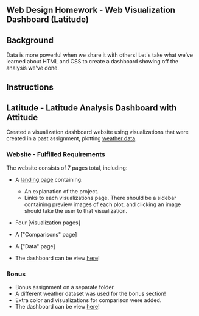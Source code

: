 ## Web Design Homework - Web Visualization Dashboard (Latitude)

## Background

Data is more powerful when we share it with others! Let's take what we've learned about HTML and CSS to create a dashboard showing off the analysis we've done.

## Instructions

## Latitude - Latitude Analysis Dashboard with Attitude

Created a visualization dashboard website using visualizations that were created in a past assignment, plotting [weather data](Resources/cities.csv).

### Website - Fulfilled Requirements

The website consists of 7 pages total, including:

* A [landing page](#landing-page) containing:
  * An explanation of the project.
  * Links to each visualizations page. There should be a sidebar containing preview images of each plot, and clicking an image should take the user to that visualization.
* Four [visualization pages]
* A ["Comparisons" page]
* A ["Data" page]

* The dashboard can be view [here](https://posh007.github.io/Web-Design-Challenge/Web%20Visualization/index.html)!

### Bonus

* Bonus assignment on a separate folder.
* A different weather dataset was used for the bonus section! 
* Extra color and visualizations for comparison were added.  
* The dashboard can be view [here](https://posh007.github.io/Web-Design-Challenge/Bonus%20Homework/index.html)! 
